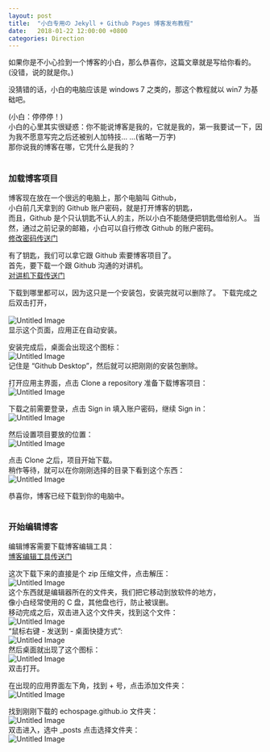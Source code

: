 ```yaml
---
layout: post
title:  "小白专用の Jekyll + Github Pages 博客发布教程"
date:   2018-01-22 12:00:00 +0800
categories: Direction
---
```


如果你是不小心捡到一个博客的小白，那么恭喜你，这篇文章就是写给你看的。<br>
(没错，说的就是你。)

没猜错的话，小白的电脑应该是 windows 7 之类的，那这个教程就以 win7 为基础吧。

(小白：停停停！)<br>
小白的心里其实很疑惑：你不能说博客是我的，它就是我的，第一我要试一下，因为我不愿意写完之后还被别人加特技... ...(省略一万字)<br>
那你说我的博客在哪，它凭什么是我的？<br><br>

### 加载博客项目

博客现在放在一个很远的电脑上，那个电脑叫 Github，<br>
小白前几天拿到的 Github 账户密码，就是打开博客的钥匙，<br>
而且，Github 是个只认钥匙不认人的主，所以小白不能随便把钥匙借给别人。
当然，通过之前记录的邮箱，小白可以自行修改 Github 的账户密码。<br>
[修改密码传送门][github-modifyPassword]

有了钥匙，我们可以拿它跟 Github 索要博客项目了。<br>
首先，要下载一个跟 Github 沟通的对讲机。<br>
[对讲机下载传送门][github-download]

下载到哪里都可以，因为这只是一个安装包，安装完就可以删除了。
下载完成之后双击打开，<br><br>
![Untitled Image](http://p2zucbwmj.bkt.clouddn.com/5SqWX)
<br>显示这个页面，应用正在自动安装。

安装完成后，桌面会出现这个图标：<br>
![Untitled Image](http://p2zucbwmj.bkt.clouddn.com/qXrx8)
<br>记住是 “Github Desktop”，然后就可以把刚刚的安装包删除。

打开应用主界面，点击 Clone a repository 准备下载博客项目：<br>
![Untitled Image](http://p2zucbwmj.bkt.clouddn.com/S3YIA)

下载之前需要登录，点击 Sign in 填入账户密码，继续 Sign in：<br>
![Untitled Image](http://p2zucbwmj.bkt.clouddn.com/AzRMB)

然后设置项目要放的位置：<br>
![Untitled Image](http://p2zucbwmj.bkt.clouddn.com/8yqyu)

点击 Clone 之后，项目开始下载。<br>
稍作等待，就可以在你刚刚选择的目录下看到这个东西：<br>
![Untitled Image](http://p2zucbwmj.bkt.clouddn.com/wSXF7)

恭喜你，博客已经下载到你的电脑中。
<br><br>

### 开始编辑博客

编辑博客需要下载博客编辑工具：<br>
[博客编辑工具传送门][workmark-download]

这次下载下来的直接是个 zip 压缩文件，点击解压：<br>
![Untitled Image](http://p2zucbwmj.bkt.clouddn.com/wSXF7)
<br>这个东西就是编辑器所在的文件夹，我们把它移动到放软件的地方，<br>
像小白经常使用的 C 盘，其他盘也行，防止被误删。<br>
移动完成之后，双击进入这个文件夹，找到这个文件：<br>
![Untitled Image](http://p2zucbwmj.bkt.clouddn.com/wSXF7)
<br>“鼠标右键 - 发送到 - 桌面快捷方式”:<br>
![Untitled Image](http://p2zucbwmj.bkt.clouddn.com/wSXF7)
<br>然后桌面就出现了这个图标：<br>
![Untitled Image](http://p2zucbwmj.bkt.clouddn.com/wSXF7)
<br>双击打开。

在出现的应用界面左下角，找到 + 号，点击添加文件夹：<br>
![Untitled Image](http://p2zucbwmj.bkt.clouddn.com/wSXF7)

找到刚刚下载的 echospage.github.io 文件夹：<br>
![Untitled Image](http://p2zucbwmj.bkt.clouddn.com/wSXF7)
<br>双击进入，选中 _posts 点击选择文件夹：<br>
![Untitled Image](http://p2zucbwmj.bkt.clouddn.com/wSXF7)

[github-modifyPassword]: https://github.com/password_reset
[github-download]: https://desktop.githubusercontent.com/releases/1.0.12-6fd0d962/GitHubDesktopSetup.exe
[workmark-download]: https://github.com/wordmark/wordmark/releases/download/v2.2.5/WordMark-win32-x64.zip

